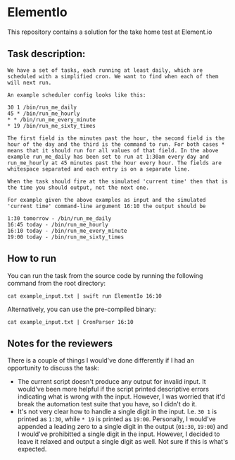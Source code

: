# ElementIo

This repository contains a solution for the take home test at Element.io

## Task description:
```
We have a set of tasks, each running at least daily, which are scheduled with a simplified cron. We want to find when each of them will next run.

An example scheduler config looks like this:

30 1 /bin/run_me_daily
45 * /bin/run_me_hourly
* * /bin/run_me_every_minute
* 19 /bin/run_me_sixty_times

The first field is the minutes past the hour, the second field is the hour of the day and the third is the command to run. For both cases * means that it should run for all values of that field. In the above example run_me_daily has been set to run at 1:30am every day and run_me_hourly at 45 minutes past the hour every hour. The fields are whitespace separated and each entry is on a separate line.

When the task should fire at the simulated 'current time' then that is the time you should output, not the next one.

For example given the above examples as input and the simulated 'current time' command-line argument 16:10 the output should be

1:30 tomorrow - /bin/run_me_daily
16:45 today - /bin/run_me_hourly
16:10 today - /bin/run_me_every_minute
19:00 today - /bin/run_me_sixty_times
```

## How to run
You can run the task from the source code by running the following command from the root directory:

```
cat example_input.txt | swift run ElementIo 16:10
```

Alternatively, you can use the pre-compiled binary:
```
cat example_input.txt | CronParser 16:10
```

## Notes for the reviewers
There is a couple of things I would've done differently if I had an opportunity to discuss the task:

* The current script doesn't produce any output for invalid input. It would've been more helpful if the script printed descriptive errors indicating what is wrong with the input. However, I was worried that it'd break the automation test suite that you have, so I didn't do it.
* It's not very clear how to handle a single digit in the input. I.e. `30 1` is printed as `1:30`, while `* 19` is printed as `19:00`. Personally, I would've appended a leading zero to a single digit in the output (`01:30`, `19:00`) and I would've prohibitted a single digit in the input. However, I decided to leave it relaxed and output a single digit as well. Not sure if this is what's expected.  
